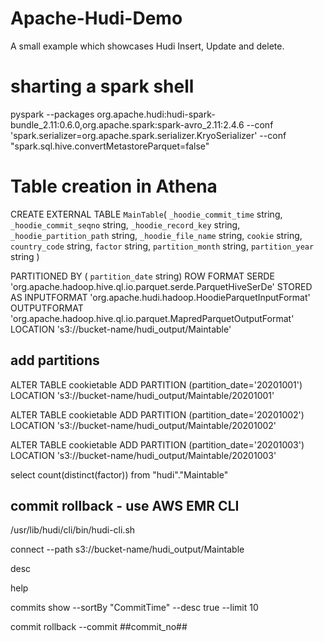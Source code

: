 # Apache-Hudi-Demo
A small example which showcases Hudi Insert, Update and delete.


# sharting a spark shell
pyspark   --packages org.apache.hudi:hudi-spark-bundle_2.11:0.6.0,org.apache.spark:spark-avro_2.11:2.4.6   --conf 'spark.serializer=org.apache.spark.serializer.KryoSerializer' --conf "spark.sql.hive.convertMetastoreParquet=false" 

# Table creation in Athena

CREATE EXTERNAL TABLE `MainTable`(
  `_hoodie_commit_time` string, 
  `_hoodie_commit_seqno` string, 
  `_hoodie_record_key` string, 
  `_hoodie_partition_path` string, 
  `_hoodie_file_name` string, 
  `cookie` string, 
  `country_code` string, 
  `factor` string,
  `partition_month` string, 
  `partition_year` string
   )
   
PARTITIONED BY ( 
  `partition_date` string)
ROW FORMAT SERDE 
  'org.apache.hadoop.hive.ql.io.parquet.serde.ParquetHiveSerDe' 
STORED AS INPUTFORMAT 
  'org.apache.hudi.hadoop.HoodieParquetInputFormat' 
OUTPUTFORMAT 
  'org.apache.hadoop.hive.ql.io.parquet.MapredParquetOutputFormat'
LOCATION
  's3://bucket-name/hudi_output/Maintable'
  
  
  ## add partitions
 
 ALTER TABLE cookietable ADD
 PARTITION (partition_date='20201001') 
 LOCATION 's3://bucket-name/hudi_output/Maintable/20201001'
 

 ALTER TABLE cookietable ADD
 PARTITION (partition_date='20201002') 
 LOCATION 's3://bucket-name/hudi_output/Maintable/20201002'
 
  ALTER TABLE cookietable ADD
 PARTITION (partition_date='20201003') 
 LOCATION 's3://bucket-name/hudi_output/Maintable/20201003'

select count(distinct(factor)) from "hudi"."Maintable"


## commit rollback - use AWS EMR CLI
/usr/lib/hudi/cli/bin/hudi-cli.sh

connect --path s3://bucket-name/hudi_output/Maintable
  
desc 

help

commits show --sortBy "CommitTime" --desc true --limit 10

commit rollback --commit ##commit_no##
